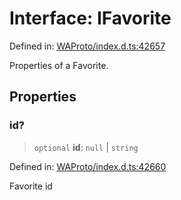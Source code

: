 # Interface: IFavorite

Defined in: [WAProto/index.d.ts:42657](https://github.com/Fokusdotid/Baileys/blob/4aa08196a497251af5be42856601e02d8a85cce8/WAProto/index.d.ts#L42657)

Properties of a Favorite.

## Properties

### id?

> `optional` **id**: `null` \| `string`

Defined in: [WAProto/index.d.ts:42660](https://github.com/Fokusdotid/Baileys/blob/4aa08196a497251af5be42856601e02d8a85cce8/WAProto/index.d.ts#L42660)

Favorite id
